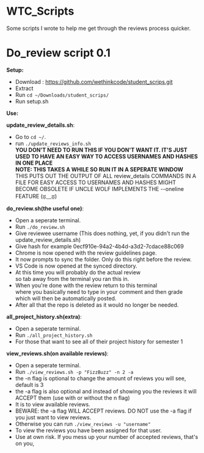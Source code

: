 # WTC_Scripts
Some scripts I wrote to help me get through the reviews process quicker.

# Do_review script 0.1
__Setup:__
 - Download : https://github.com/wethinkcode/student_scrips.git
 - Extract
 - Run `cd ~/Downloads/student_scrips/`
 - Run setup.sh
    
__Use:__  

__update_review_details.sh__:  
  - Go to `cd ~/`.  
  - run `./update_reviews_info.sh`  
    __YOU DON'T NEED TO RUN THIS IF YOU DON'T WANT IT. IT'S JUST USED TO HAVE AN EASY WAY TO ACCESS USERNAMES AND HASHES IN ONE PLACE__  
    __NOTE: THIS TAKES A WHILE SO RUN IT IN A SEPERATE WINDOW__  
    THIS PUTS OUT THE OUTPUT OF ALL review_details COMMANDS IN A FILE FOR EASY ACCESS TO USERNAMES AND HASHES
    MIGHT BECOME OBSOLETE IF UNCLE WOLF IMPLEMENTS THE --oneline FEATURE (ಥ﹏ಥ)  
    
__do_review.sh(the useful one)__:  
  - Open a seperate terminal.  
  - Run `./do_review.sh`  
  - Give reviewee username (This does nothing, yet, if you didn't run the update_review_details.sh)  
  - Give hash for example 0ecf910e-94a2-4b4d-a3d2-7cdace88c069  
  - Chrome is now opened with the review guidelines page.  
  - It now prompts to sync the folder. Only do this right before the review.  
  - VS Code is now opened at the synced directory.  
  - At this time you will probably do the actual review  
   so tab away from the terminal you ran this in.  
  - When you're done with the review return to this terminal  
   where you basically need to type in your comment and then grade  
   which will then be automatically posted.  
  - After all that the repo is deleted as it would no longer be needed.

__all_project_history.sh(extra)__:  
  - Open a seperate terminal.  
  - Run `./all_project_history.sh`  
  - For those that want to see all of their project history for semester 1

__view_reviews.sh(on available reviews)__:  
  - Open a seperate terminal.  
  - Run `./view_reviews.sh -p "FizzBuzz" -n 2 -a`  
  - the -n flag is optional to change the amount of reviews you will see, default is 3
  - the -a flag is also optional and instead of showing you the reviews it will ACCEPT them (use with or without the n flag)
  - It is to view available reviews.
  - BEWARE: the -a flag WILL ACCEPT reviews. DO NOT use the -a flag if you just want to view reviews.
  - Otherwise you can run `./view_reviews -u "username"`
  - To view the reviews you have been assigned for that user.
  - Use at own risk. If you mess up your number of accepted reviews, that's on you,